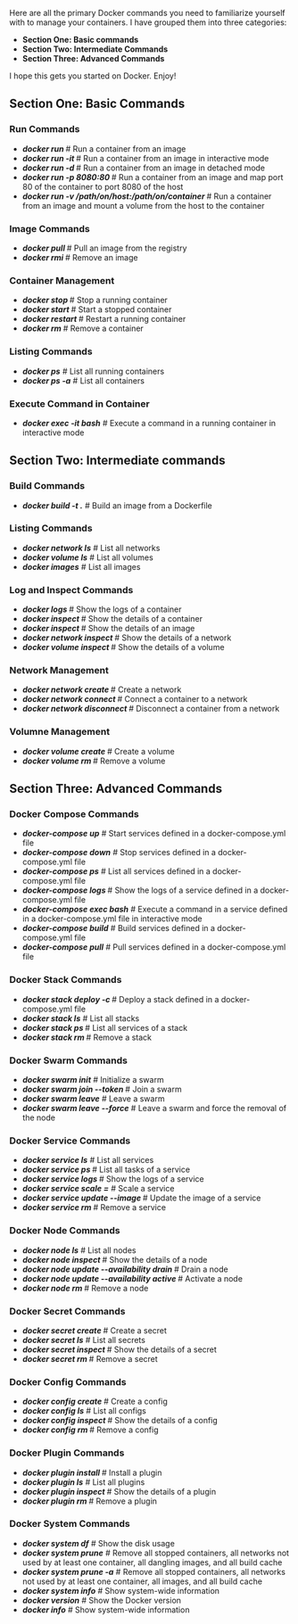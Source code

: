 Here are all the primary Docker commands you need to familiarize yourself with to manage your containers. I have grouped them into three categories:

* **Section One: Basic commands**
* **Section Two: Intermediate Commands**
* **Section Three: Advanced Commands**

I hope this gets you started on Docker. Enjoy! 

## Section One: Basic Commands
### Run Commands
* ***docker run <image-name>*** # Run a container from an image
* ***docker run -it <image-name>*** # Run a container from an image in interactive mode 
* ***docker run -d <image-name>*** # Run a container from an image in detached mode 
* ***docker run -p 8080:80 <image-name>*** # Run a container from an image and map port 80 of the container to port 8080 of the host
* ***docker run -v /path/on/host:/path/on/container <image-name>*** # Run a container from an image and mount a volume from the host to the container

### Image Commands  
* ***docker pull <image-name>*** # Pull an image from the registry
* ***docker rmi <image-id>*** # Remove an image

### Container Management
* ***docker stop <container-id>*** # Stop a running container
* ***docker start <container-id>*** # Start a stopped container
* ***docker restart <container-id>*** # Restart a running container
* ***docker rm <container-id>*** # Remove a container

### Listing Commands
* ***docker ps*** # List all running containers
* ***docker ps -a*** # List all containers

### Execute Command in Container
* ***docker exec -it <container-id> bash*** # Execute a command in a running container in interactive mode

## Section Two: Intermediate commands
### Build Commands
* ***docker build -t <image-name> .*** # Build an image from a Dockerfile

### Listing Commands
* ***docker network ls*** # List all networks
* ***docker volume ls*** # List all volumes
* ***docker images*** # List all images

### Log and Inspect Commands
* ***docker logs <container-id>*** # Show the logs of a container
* ***docker inspect <container-id>*** # Show the details of a container
* ***docker inspect <image-id>*** # Show the details of an image
* ***docker network inspect <network-id>*** # Show the details of a network
* ***docker volume inspect <volume-name>*** # Show the details of a volume

### Network Management
* ***docker network create <network-name>*** # Create a network
* ***docker network connect <network-name> <container-id>*** # Connect a container to a network
* ***docker network disconnect <network-name> <container-id>*** # Disconnect a container from a network

### Volumne Management 
* ***docker volume create <volume-name>*** # Create a volume
* ***docker volume rm <volume-name>*** # Remove a volume


## Section Three: Advanced Commands
### Docker Compose Commands
* ***docker-compose up*** # Start services defined in a docker-compose.yml file
* ***docker-compose down*** # Stop services defined in a docker-compose.yml file
* ***docker-compose ps*** # List all services defined in a docker-compose.yml file
* ***docker-compose logs <service-name>*** # Show the logs of a service defined in a docker-compose.yml file
* ***docker-compose exec <service-name> bash*** # Execute a command in a service defined in a docker-compose.yml file in interactive mode
* ***docker-compose build*** # Build services defined in a docker-compose.yml file
* ***docker-compose pull*** # Pull services defined in a docker-compose.yml file

### Docker Stack Commands
* ***docker stack deploy -c <compose-file> <stack-name>*** # Deploy a stack defined in a docker-compose.yml file
* ***docker stack ls*** # List all stacks
* ***docker stack ps <stack-name>*** # List all services of a stack
* ***docker stack rm <stack-name>*** # Remove a stack

### Docker Swarm Commands
* ***docker swarm init*** # Initialize a swarm
* ***docker swarm join --token <token> <manager-ip>*** # Join a swarm
* ***docker swarm leave*** # Leave a swarm
* ***docker swarm leave --force*** # Leave a swarm and force the removal of the node

### Docker Service Commands
* ***docker service ls*** # List all services
* ***docker service ps <service-name>*** # List all tasks of a service
* ***docker service logs <service-name>*** # Show the logs of a service
* ***docker service scale <service-name>=<number-of-replicas>*** # Scale a service
* ***docker service update --image <new-image> <service-name>*** # Update the image of a service
* ***docker service rm <service-name>*** # Remove a service

### Docker Node Commands 
* ***docker node ls*** # List all nodes
* ***docker node inspect <node-id>*** # Show the details of a node
* ***docker node update --availability drain <node-id>*** # Drain a node
* ***docker node update --availability active <node-id>*** # Activate a node
* ***docker node rm <node-id>*** # Remove a node

### Docker Secret Commands
* ***docker secret create <secret-name> <file>*** # Create a secret
* ***docker secret ls*** # List all secrets
* ***docker secret inspect <secret-name>*** # Show the details of a secret
* ***docker secret rm <secret-name>*** # Remove a secret

### Docker Config Commands
* ***docker config create <config-name> <file>*** # Create a config
* ***docker config ls*** # List all configs
* ***docker config inspect <config-name>*** # Show the details of a config
* ***docker config rm <config-name>*** # Remove a config

### Docker Plugin Commands
* ***docker plugin install <plugin-name>*** # Install a plugin
* ***docker plugin ls*** # List all plugins
* ***docker plugin inspect <plugin-name>*** # Show the details of a plugin
* ***docker plugin rm <plugin-name>*** # Remove a plugin

### Docker System Commands
* ***docker system df*** # Show the disk usage
* ***docker system prune*** # Remove all stopped containers, all networks not used by at least one container, all dangling images, and all build cache
* ***docker system prune -a*** # Remove all stopped containers, all networks not used by at least one container, all images, and all build cache
* ***docker system info*** # Show system-wide information
* ***docker version*** # Show the Docker version
* ***docker info*** # Show system-wide information

